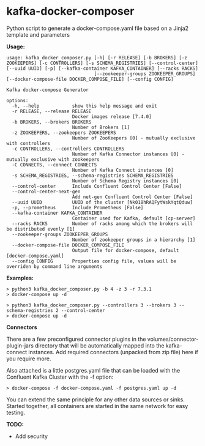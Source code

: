 # kafka-docker-composer
Python script to generate a docker-compose.yaml file based on a Jinja2 template and parameters

**Usage:**

```
usage: kafka_docker_composer.py [-h] [-r RELEASE] [-b BROKERS] [-z ZOOKEEPERS] [-c CONTROLLERS] [-s SCHEMA_REGISTRIES] [--control-center] [--uuid UUID] [-p] [--kafka-container KAFKA_CONTAINER] [--racks RACKS]
                                [--zookeeper-groups ZOOKEEPER_GROUPS] [--docker-compose-file DOCKER_COMPOSE_FILE] [--config CONFIG]

Kafka docker-compose Generator

options:
  -h, --help            show this help message and exit
  -r RELEASE, --release RELEASE
                        Docker images release [7.4.0]
  -b BROKERS, --brokers BROKERS
                        Number of Brokers [1]
  -z ZOOKEEPERS, --zookeepers ZOOKEEPERS
                        Number of ZooKeepers [0] - mutually exclusive with controllers
  -c CONTROLLERS, --controllers CONTROLLERS
                        Number of Kafka Connector instances [0] - mutually exclusive with zookeepers
  -C CONNECTS, --connect CONNECTS
                        Number of Kafka Connect instances [0]
  -s SCHEMA_REGISTRIES, --schema-registries SCHEMA_REGISTRIES
                        Number of Schema Registry instances [0]
  --control-center      Include Confluent Control Center [False]
  --control-center-next-gen
                        Add net-gen Confluent Control Center [False]
  --uuid UUID           UUID of the cluster [Nk018hRAQFytWskYqtQduw]
  -p, --prometheus      Include Prometheus [False]
  --kafka-container KAFKA_CONTAINER
                        Container used for Kafka, default [cp-server]
  --racks RACKS         Number of racks among which the brokers will be distributed evenly [1]
  --zookeeper-groups ZOOKEEPER_GROUPS
                        Number of zookeeper groups in a hierarchy [1]
  --docker-compose-file DOCKER_COMPOSE_FILE
                        Output file for docker-compose, default [docker-compose.yaml]
  --config CONFIG       Properties config file, values will be overriden by command line arguments
```

**Examples:**
```
> python3 kafka_docker_composer.py -b 4 -z 3 -r 7.3.1
> docker-compose up -d
```

```
> python3 kafka_docker_composer.py --controllers 3 --brokers 3 --schema-registries 2 --control-center  
> docker-compose up -d
```

**Connectors**

There are a few preconfigured connector plugins in the volumes/connector-plugin-jars directory that will be
automatically mapped into the kafka-connect instances. Add required connectors (unpacked from zip file) here
if you require more.

Also attached is a little postgres.yaml file that can be loaded with the Confluent Kafka Cluster with the -f option:

```shell
> docker-compose -f docker-compose.yaml -f postgres.yaml up -d
```

You can extend the same principle for any other data sources or sinks. Started together, all containers are 
started in the same network for easy testing.

**TODO:**
* Add security

